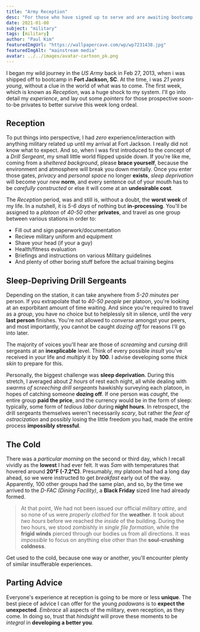 ```yaml
---
title: "Army Reception"
desc: "For those who have signed up to serve and are awaiting bootcamp, here are is what you can expect in your first week."
date: 2021-01-08
subject: "military"
tags: [military]
author: "Paul Kim"
featuredImgUrl: "https://wallpapercave.com/wp/wp7231438.jpg"
featuredImgAlt: "mainstream media"
avatar: ../../images/avatar-cartoon_pk.png
---
```


I began my wild journey in the *US Army* back in Feb 27, 2013, when i was shipped off to bootcamp in **Fort Jackson, SC**.  At the time, i was *21 years young*, without a clue in the world of what was to come. The first week, which is known as *Reception*, was a huge shock to my system.  I'll go into detail my *experience*, and lay out some *pointers* for those prospective soon-to-be privates to better survive this week long ordeal.

## Reception

To put things into perspective, I had *zero* experience/interaction with anything military related up until my arrival at Fort Jackson.  I really did not know what to expect.  And so, when I was first introduced to the concept of a *Drill Sergeant*, my small little world flipped upside down.  If you're like me, coming from a *sheltered background*, please **brace yourself**, because the environment and atmosphere will break you down mentally.  Once you enter those gates, *privacy* and *personal space* no longer **exists**, *sleep deprivation* will become your new **norm**, and every sentence out of your mouth has to be *carefully constructed* or else it will come at an **undesirable cost**.

The *Reception* period, was and still is, without a doubt, the **worst week** of my life. In a nutshell, it is *5-6 days* of nothing but **in-processing**.  You'll be assigned to a *platoon* of *40-50* other **privates**, and travel as one group between various stations in order to:

- Fill out and sign paperwork/documentation
- Recieve military uniform and equipment
- Shave your head (if your a guy)
- Health/fitness evaluation
- Briefings and instructions on various Military guidelines
- And plenty of other boring stuff before the actual training begins

## Sleep-Depriving Drill Sergeants

Depending on the station, it can take anywhere from *5-20 minutes* per person. If you extrapolate that to *40-50 people* per platoon, you're looking at an exporbitant amount of time waiting.  And since you're required to travel as a *group*, you have no choice but to helplessly sit in silence, until the very **last person** finishes.  You're not allowed to *converse* amongst your peers, and most importantly, you cannot be caught *dozing off* for reasons I'll go into later.  

The majority of voices you'll hear are those of *screaming* and *cursing* drill sergeants at an **inexplicable** level.  Think of every possible *insult* you've received in your life and *multiply* it by **100**.  I advise developing some *thick skin* to prepare for this.

Personally, the biggest challenge was **sleep deprivation**.  During this stretch, I averaged about *2 hours* of rest each night, all while dealing with *swarms of screeching drill sergeants* hawkishly surveying each platoon, in hopes of catching someone **dozing off**.  If one person was *caught*, the entire group **paid the price**, and the currency would be in the form of sleep: typically, some form of *tedious labor* during **night hours**.  In retrospect, the drill sergeants themselves weren't necessarily *scary*, but rather the *fear of ostracization* and possibly losing the little freedom you had, made the entire process **impossibly stressful**.

## The Cold

There was a *particular morning* on the second or third day, which I recall vividly as the **lowest** I had ever felt.  It was *5am* with temperatures that hovered around **20°F (-7.2°C)**.  Presumably, my platoon had had a long day ahead, so we were instructed to get *breakfast* early out of the way.  Apparently, 100 other groups had the same plan, and so, by the time we arrived to the *D-FAC (Dining Facility)*, a **Black Friday** sized line had already formed.  

> At that point, We had not been issued our official *military attire*, and so none of us were *properly clothed* for the **weather**.  It took about *two hours* before we reached the *inside* of the building.  During the two hours, we stood zombishly in *single file formation*, while the **frigid winds** pierced through our bodies us from all directions.  It was *impossible* to focus on anything else other than the **soul-crushing coldness**.

Get used to the cold, because one way or another, you'll encounter plenty of similar insufferable experiences.

## Parting Advice

Everyone's experience at reception is going to be more or less **unique**. The best piece of advice I can offer for the young *padawans* is to **expect the unexpected**.  *Embrace* all aspects of the military, even reception, as they come.  In doing so, trust that *hindsight* will prove these moments to be *integral* in **developing a better you**.